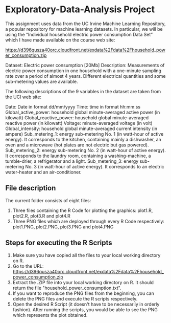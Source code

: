 # Exploratory-Data-Analysis Project

This assignment uses data from the UC Irvine Machine Learning Repository, a popular repository for machine learning datasets. In particular, we will be using the “Individual household electric power consumption Data Set” which I have made available on the course web site:

https://d396qusza40orc.cloudfront.net/exdata%2Fdata%2Fhousehold_power_consumption.zip

Dataset: Electric power consumption [20Mb]
Description: Measurements of electric power consumption in one household with a one-minute sampling rate over a period of almost 4 years. 
Different electrical quantities and some sub-metering values are available.

The following descriptions of the 9 variables in the dataset are taken from the UCI web site:

Date: Date in format dd/mm/yyyy
Time: time in format hh:mm:ss
Global_active_power: household global minute-averaged active power (in kilowatt)
Global_reactive_power: household global minute-averaged reactive power (in kilowatt)
Voltage: minute-averaged voltage (in volt)
Global_intensity: household global minute-averaged current intensity (in ampere)
Sub_metering_1: energy sub-metering No. 1 (in watt-hour of active energy). It corresponds to the kitchen, containing mainly a dishwasher, an oven and a microwave (hot plates are not electric but gas powered).
Sub_metering_2: energy sub-metering No. 2 (in watt-hour of active energy). It corresponds to the laundry room, containing a washing-machine, a tumble-drier, a refrigerator and a light.
Sub_metering_3: energy sub-metering No. 3 (in watt-hour of active energy). It corresponds to an electric water-heater and an air-conditioner.

## File description

The current folder consists of eight files:
1.	Three files containing the R Code for plotting the graphics: plot1.R, plot2.R, plot3.R and plot4.R
2.	Three PNG files which are deployed through every R Code respectively: plot1.PNG, plot2.PNG, plot3.PNG and plot4.PNG
 
## Steps for executing the R Scripts

1. Make sure you have copied all the files to your local working directory on R.
2. Go to the URL: https://d396qusza40orc.cloudfront.net/exdata%2Fdata%2Fhousehold_power_consumption.zip
3. Extract the .ZIP file into your local working directory on R. It should return the file "household_power_consumption.txt". 
4. If you want to reproduce the PNG files from the beginning, you can delete the PNG files and execute the R scripts respectively.
5. Open the desired R Script (it doesn't have to be necessarily in orderly fashion). After running the scripts, you would be able to see the PNG which represents the plot obtained.
